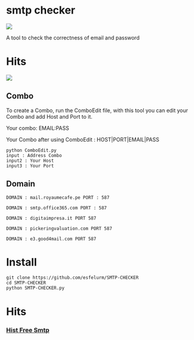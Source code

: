 # smtp checker

<img src="https://github.com/esfelurm/SMTP-CHECKER/assets/104654028/d3e600f7-fb34-4f69-b61d-5cc7b8601b82">

A tool to check the correctness of email and password 


# Hits

<img src="https://github.com/esfelurm/SMTP-CHECKER/assets/104654028/dfca58c6-6f0c-4285-a52e-34d065d9440f">


## Combo

To create a Combo, run the ComboEdit file, with this tool you can edit your Combo and add Host and Port to it. 

Your combo: EMAIL:PASS

Your Combo after using ComboEdit : HOST|PORT|EMAIL|PASS

```
python ComboEdit.py
input : Address Combo
input2 : Your Host
input3 : Your Port
```

## Domain 

```
DOMAIN : mail.royaumecafe.pe PORT : 587

DOMAIN : smtp.office365.com PORT : 587

DOMAIN : digitaimpresa.it PORT 587

DOMAIN : pickeringvaluation.com PORT 587

DOMAIN : e3.good4mail.com PORT 587

```

# Install

```
git clone https://github.com/esfelurm/SMTP-CHECKER
cd SMTP-CHECKER
python SMTP-CHECKER.py
```

# Hits

<a href="https://github.com/esfelurm/SMTP-CHECKER/blob/main/HITS.txt"><h3>Hist Free Smtp</h3></a>

